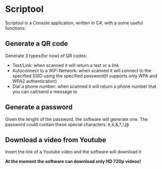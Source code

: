 # Scriptool
Scriptool is a Console application, written in C#, with a some useful functions:



## Generate a QR code
Generate 3 types(for now) of QR codes:

- Text/Link: when scanned it will return a text or a link
- Autoconnect to a WiFi Network: when scanned it will connect to the specified SSID using the specified password(It supports only WPA and WPA2 authentication)
- Dial a phone number: when scanned it will return a phone number that you can call/send a message to


## Generate a password
Given the lenght of the password, the software will generate one. The password could contain these special characters: è,é,&,?,!,@


## Download a video from Youtube
Insert the link of a Youtube video and the software will download it

**At the moment the software can download __only__ HD 720p videos!**

